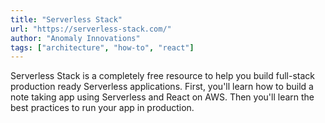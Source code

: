 ```yaml
---
title: "Serverless Stack"
url: "https://serverless-stack.com/"
author: "Anomaly Innovations"
tags: ["architecture", "how-to", "react"]
---
```


Serverless Stack is a completely free resource to help you build full-stack production ready Serverless applications. First, you'll learn how to build a note taking app using Serverless and React on AWS. Then you'll learn the best practices to run your app in production.
